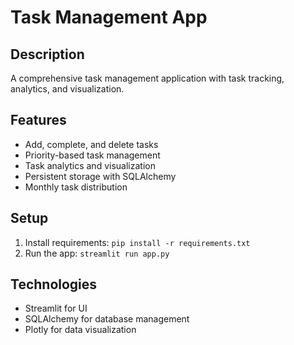 # Task Management App

## Description
A comprehensive task management application with task tracking, analytics, and visualization.

## Features
- Add, complete, and delete tasks
- Priority-based task management
- Task analytics and visualization
- Persistent storage with SQLAlchemy
- Monthly task distribution

## Setup
1. Install requirements: `pip install -r requirements.txt`
2. Run the app: `streamlit run app.py`

## Technologies
- Streamlit for UI
- SQLAlchemy for database management
- Plotly for data visualization
